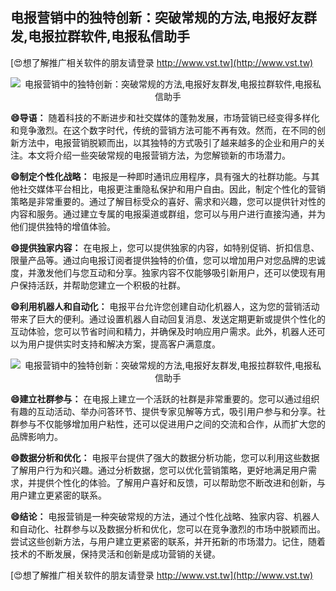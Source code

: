 ## **电报营销中的独特创新：突破常规的方法,电报好友群发,电报拉群软件,电报私信助手**

[😍想了解推广相关软件的朋友请登录 http://www.vst.tw](http://www.vst.tw)

 <center><img src="https://vst.tw/MP4/tuiguang/png/2.png" alt="电报营销中的独特创新：突破常规的方法,电报好友群发,电报拉群软件,电报私信助手"></center>

**😄导语：**
随着科技的不断进步和社交媒体的蓬勃发展，市场营销已经变得多样化和竞争激烈。在这个数字时代，传统的营销方法可能不再有效。然而，在不同的创新方法中，电报营销脱颖而出，以其独特的方式吸引了越来越多的企业和用户的关注。本文将介绍一些突破常规的电报营销方法，为您解锁新的市场潜力。

**😄制定个性化战略：**
电报是一种即时通讯应用程序，具有强大的社群功能。与其他社交媒体平台相比，电报更注重隐私保护和用户自由。因此，制定个性化的营销策略是非常重要的。通过了解目标受众的喜好、需求和兴趣，您可以提供针对性的内容和服务。通过建立专属的电报渠道或群组，您可以与用户进行直接沟通，并为他们提供独特的增值体验。

**😄提供独家内容：**
在电报上，您可以提供独家的内容，如特别促销、折扣信息、限量产品等。通过向电报订阅者提供独特的价值，您可以增加用户对您品牌的忠诚度，并激发他们与您互动和分享。独家内容不仅能够吸引新用户，还可以使现有用户保持活跃，并帮助您建立一个积极的社群。

**😄利用机器人和自动化：**
电报平台允许您创建自动化机器人，这为您的营销活动带来了巨大的便利。通过设置机器人自动回复消息、发送定期更新或提供个性化的互动体验，您可以节省时间和精力，并确保及时响应用户需求。此外，机器人还可以为用户提供实时支持和解决方案，提高客户满意度。

 <center><img src="https://vst.tw/MP4/tuiguang/png/7.png" alt="电报营销中的独特创新：突破常规的方法,电报好友群发,电报拉群软件,电报私信助手"></center>

**😄建立社群参与：**
在电报上建立一个活跃的社群是非常重要的。您可以通过组织有趣的互动活动、举办问答环节、提供专家见解等方式，吸引用户参与和分享。社群参与不仅能够增加用户粘性，还可以促进用户之间的交流和合作，从而扩大您的品牌影响力。

**😄数据分析和优化：**
电报平台提供了强大的数据分析功能，您可以利用这些数据了解用户行为和兴趣。通过分析数据，您可以优化营销策略，更好地满足用户需求，并提供个性化的体验。了解用户喜好和反馈，可以帮助您不断改进和创新，与用户建立更紧密的联系。

**😄结论：**
电报营销是一种突破常规的方法，通过个性化战略、独家内容、机器人和自动化、社群参与以及数据分析和优化，您可以在竞争激烈的市场中脱颖而出。尝试这些创新方法，与用户建立更紧密的联系，并开拓新的市场潜力。记住，随着技术的不断发展，保持灵活和创新是成功营销的关键。

[😍想了解推广相关软件的朋友请登录 http://www.vst.tw](http://www.vst.tw)



